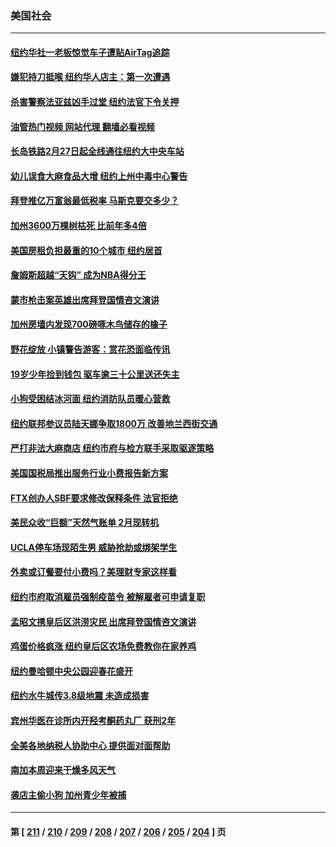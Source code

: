 ### 美国社会
---
#### [纽约华社一老板惊觉车子遭贴AirTag追踪](../../pages/ncid1078160/n13925928.md?02091645) 
#### [嫌犯持刀抵喉 纽约华人店主：第一次遭遇](../../pages/ncid1078160/n13925926.md?02091645) 
#### [杀害警察法亚兹凶手过堂 纽约法官下令关押](../../pages/ncid1078160/n13925915.md?02091645) 
#### [油管热门视频 网站代理 翻墙必看视频](http://138.2.39.72:81/youtube.html?epic-marker?02091645)
#### [长岛铁路2月27日起全线通往纽约大中央车站](../../pages/ncid1078160/n13925962.md?02091645) 
#### [幼儿误食大麻食品大增 纽约上州中毒中心警告](../../pages/ncid1078160/n13926005.md?02091645) 
#### [拜登推亿万富翁最低税率 马斯克要交多少？](../../pages/ncid1078160/n13925901.md?02091645) 
#### [加州3600万棵树枯死 比前年多4倍](../../pages/ncid1078160/n13925942.md?02091645) 
#### [美国房租负担最重的10个城市 纽约居首](../../pages/ncid1078160/n13925800.md?02091645) 
#### [詹姆斯超越“天钩” 成为NBA得分王](../../pages/ncid1078160/n13925835.md?02091645) 
#### [蒙市枪击案英雄出席拜登国情咨文演讲](../../pages/ncid1078160/n13925830.md?02091645) 
#### [加州房墙内发现700磅啄木鸟储存的橡子](../../pages/ncid1078160/n13925825.md?02091645) 
#### [野花绽放 小镇警告游客：赏花恐面临传讯](../../pages/ncid1078160/n13925799.md?02091645) 
#### [19岁少年捡到钱包 驱车逾三十公里送还失主](../../pages/ncid1078160/n13925171.md?02091645) 
#### [小狗受困结冰河面 纽约消防队员暖心营救](../../pages/ncid1078160/n13925197.md?02091645) 
#### [纽约联邦参议员陆天娜争取1800万 改善地兰西街交通](../../pages/ncid1078160/n13925085.md?02091645) 
#### [严打非法大麻商店 纽约市府与检方联手采取驱逐策略](../../pages/ncid1078160/n13925097.md?02091645) 
#### [美国国税局推出服务行业小费报告新方案](../../pages/ncid1078160/n13925126.md?02091645) 
#### [FTX创办人SBF要求修改保释条件 法官拒绝](../../pages/ncid1078160/n13924846.md?02091645) 
#### [美民众收“巨额”天然气账单 2月现转机](../../pages/ncid1078160/n13924992.md?02091645) 
#### [UCLA停车场现陌生男 威胁抢劫或绑架学生](../../pages/ncid1078160/n13924885.md?02091645) 
#### [外卖或订餐要付小费吗？美理财专家这样看](../../pages/ncid1078160/n13924298.md?02091645) 
#### [纽约市府取消雇员强制疫苗令 被解雇者可申请复职](../../pages/ncid1078160/n13924329.md?02091645) 
#### [孟昭文携皇后区洪涝灾民 出席拜登国情咨文演讲](../../pages/ncid1078160/n13924322.md?02091645) 
#### [鸡蛋价格疯涨 纽约皇后区农场免费教你在家养鸡](../../pages/ncid1078160/n13924327.md?02091645) 
#### [纽约曼哈顿中央公园迎春花盛开](../../pages/ncid1078160/n13924316.md?02091645) 
#### [纽约水牛城传3.8级地震 未造成损害](../../pages/ncid1078160/n13924318.md?02091645) 
#### [宾州华医在诊所内开羟考酮药丸厂 获刑2年](../../pages/ncid1078160/n13924324.md?02091645) 
#### [全美各地纳税人协助中心 提供面对面帮助](../../pages/ncid1078160/n13924348.md?02091645) 
#### [南加本周迎来干燥多风天气](../../pages/ncid1078160/n13924367.md?02091645) 
#### [袭店主偷小狗 加州青少年被捕](../../pages/ncid1078160/n13924365.md?02091645) 

---
#### 第 [ [211](./211.md?02091645) / [210](./210.md?02091645) / [209](./209.md?02091645) / [208](./208.md?02091645) / [207](./207.md?02091645) / [206](./206.md?02091645) / [205](./205.md?02091645) / [204](./204.md?02091645) ] 页
